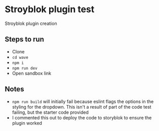# Stroyblok plugin test
Stroyblok plugin creation

## Steps to run
- Clone
- `cd wave`
- `npm i`
- `npm run dev`
- Open sandbox link

## Notes
- `npm run build` will initially fail because eslint flags the options in the styling for the dropdown. This isn't a result of part of the code test failing, but the starter code provided
- I commented this out to deploy the code to storyblok to ensure the plugin worked
